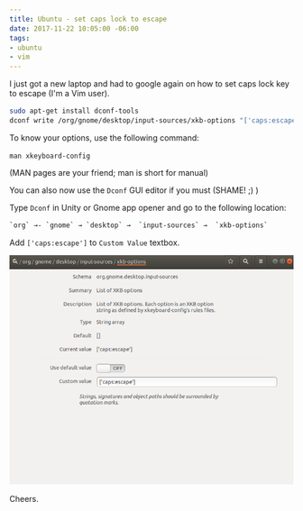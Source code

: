 ```yaml
---
title: Ubuntu - set caps lock to escape
date: 2017-11-22 10:05:00 -06:00
tags:
- ubuntu
- vim
---
```


I just got a new laptop and had to google again on how to set caps lock key to escape (I'm a Vim user).

```bash
sudo apt-get install dconf-tools
dconf write /org/gnome/desktop/input-sources/xkb-options "['caps:escape']"
```

To know your options, use the following command:

`man xkeyboard-config`

(MAN pages are your friend; man is short for manual)

You can also now use the `Dconf` GUI editor if you must (SHAME! ;) )

Type `Dconf` in Unity or Gnome app opener and go to the following location:

```bash
`org` →- `gnome` → `desktop` →  `input-sources` →  `xkb-options`
```

Add `['caps:escape']` to `Custom Value` textbox.

![dconf caps lock to escape](/images/dconf-caps-lock-to-escape.png)

Cheers.
